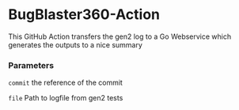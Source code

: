 # BugBlaster360-Action

This GitHub Action transfers the gen2 log to a Go Webservice which generates the outputs to a nice summary

### Parameters

``commit`` the reference of the commit

``file`` Path to logfile from gen2 tests
